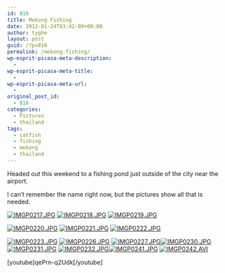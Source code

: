 ```yaml
---
id: 816
title: Mekong Fishing
date: 2012-01-24T03:42:09+00:00
author: tyghe
layout: post
guid: /?p=816
permalink: /mekong-fishing/
wp-esprit-picasa-meta-description:
  - 
wp-esprit-picasa-meta-title:
  - 
wp-esprit-picasa-meta-url:
  - 
original_post_id:
  - 816
categories:
  - Pictures
  - thailand
tags:
  - catfish
  - fishing
  - mekong
  - thailand
---
```

Headed out this weekend to a fishing pond just outside of the city near the airport.

I can&#8217;t remember the name right now, but the pictures show all that is needed.

<a title="" href="http://lh6.ggpht.com/-MCvQEjbfqfA/Tx57YhaR0UI/AAAAAAAAE6Y/BW7DVA1aWCQ/s800/IMGP0217.JPG" rel="lightbox[816]"><img src="http://lh6.ggpht.com/-MCvQEjbfqfA/Tx57YhaR0UI/AAAAAAAAE6Y/BW7DVA1aWCQ/s200/IMGP0217.JPG" alt="IMGP0217.JPG" /></a> <a title="" href="http://lh5.ggpht.com/--lC3ibPisd0/Tx57ZeVxSuI/AAAAAAAAE6c/c22bdicA0Eo/s800/IMGP0218.JPG" rel="lightbox[816]"><img src="http://lh5.ggpht.com/--lC3ibPisd0/Tx57ZeVxSuI/AAAAAAAAE6c/c22bdicA0Eo/s200/IMGP0218.JPG" alt="IMGP0218.JPG" /></a> <a title="" href="http://lh4.ggpht.com/-EjgW7oUpZHs/Tx57ZgFLQiI/AAAAAAAAE6k/c_spgLauG8Y/s800/IMGP0219.JPG" rel="lightbox[816]"><img src="http://lh4.ggpht.com/-EjgW7oUpZHs/Tx57ZgFLQiI/AAAAAAAAE6k/c_spgLauG8Y/s200/IMGP0219.JPG" alt="IMGP0219.JPG" /></a>

<a title="" href="http://lh5.ggpht.com/-Dom-5l3KNms/Tx57aros2dI/AAAAAAAAE6w/-mG8RbuB7Ns/s800/IMGP0220.JPG" rel="lightbox[816]"><img src="http://lh5.ggpht.com/-Dom-5l3KNms/Tx57aros2dI/AAAAAAAAE6w/-mG8RbuB7Ns/s200/IMGP0220.JPG" alt="IMGP0220.JPG" /></a> <a title="" href="http://lh4.ggpht.com/-QTDBFDHsxQ8/Tx57be7004I/AAAAAAAAE64/IKh6btgrHDQ/s800/IMGP0221.JPG" rel="lightbox[816]"><img src="http://lh4.ggpht.com/-QTDBFDHsxQ8/Tx57be7004I/AAAAAAAAE64/IKh6btgrHDQ/s200/IMGP0221.JPG" alt="IMGP0221.JPG" /></a> <a title="" href="http://lh5.ggpht.com/-1lkUf51nnZs/Tx57b-Pv5VI/AAAAAAAAE7A/fVnP8Yg5WQo/s800/IMGP0222.JPG" rel="lightbox[816]"><img src="http://lh5.ggpht.com/-1lkUf51nnZs/Tx57b-Pv5VI/AAAAAAAAE7A/fVnP8Yg5WQo/s200/IMGP0222.JPG" alt="IMGP0222.JPG" /></a>

<a title="" href="http://lh6.ggpht.com/-Qvr0bk12LhU/Tx57cYbi89I/AAAAAAAAE7I/fX2k3aylISI/s800/IMGP0223.JPG" rel="lightbox[816]"><img src="http://lh6.ggpht.com/-Qvr0bk12LhU/Tx57cYbi89I/AAAAAAAAE7I/fX2k3aylISI/s200/IMGP0223.JPG" alt="IMGP0223.JPG" /></a> <a title="" href="http://lh4.ggpht.com/--19GvJEqwtg/Tx57dYLw8HI/AAAAAAAAE7Y/u_lDPLA6vPU/s800/IMGP0226.JPG" rel="lightbox[816]"><img src="http://lh4.ggpht.com/--19GvJEqwtg/Tx57dYLw8HI/AAAAAAAAE7Y/u_lDPLA6vPU/s200/IMGP0226.JPG" alt="IMGP0226.JPG" /></a> <a title="" href="http://lh4.ggpht.com/-HjtWqZFPT6U/Tx57d5Nu3AI/AAAAAAAAE7g/SVsZE3n4kS0/s800/IMGP0227.JPG" rel="lightbox[816]"><img src="http://lh4.ggpht.com/-HjtWqZFPT6U/Tx57d5Nu3AI/AAAAAAAAE7g/SVsZE3n4kS0/s200/IMGP0227.JPG" alt="IMGP0227.JPG" /></a><a title="" href="http://lh6.ggpht.com/-HF_IglzMCjg/Tx57ec4aqkI/AAAAAAAAE7o/pBeMDPhDVXM/s800/IMGP0230.JPG" rel="lightbox[816]"><img src="http://lh6.ggpht.com/-HF_IglzMCjg/Tx57ec4aqkI/AAAAAAAAE7o/pBeMDPhDVXM/s200/IMGP0230.JPG" alt="IMGP0230.JPG" /></a> <a title="" href="http://lh4.ggpht.com/-kTH6-rSqaok/Tx57e6WKrAI/AAAAAAAAE7w/-J_xm_DCJj0/s800/IMGP0231.JPG" rel="lightbox[816]"><img src="http://lh4.ggpht.com/-kTH6-rSqaok/Tx57e6WKrAI/AAAAAAAAE7w/-J_xm_DCJj0/s200/IMGP0231.JPG" alt="IMGP0231.JPG" /></a> <a title="" href="http://lh4.ggpht.com/-WCxLTYF6VjI/Tx57fkt35TI/AAAAAAAAE74/xjVsChM3eew/s800/IMGP0232.JPG" rel="lightbox[816]"><img src="http://lh4.ggpht.com/-WCxLTYF6VjI/Tx57fkt35TI/AAAAAAAAE74/xjVsChM3eew/s200/IMGP0232.JPG" alt="IMGP0232.JPG" /></a><a title="" href="http://lh3.ggpht.com/-DSp5w0JTmuA/Tx57gEQY3uI/AAAAAAAAE78/7ucvNrEvxxY/s800/IMGP0241.JPG" rel="lightbox[816]"><img src="http://lh3.ggpht.com/-DSp5w0JTmuA/Tx57gEQY3uI/AAAAAAAAE78/7ucvNrEvxxY/s200/IMGP0241.JPG" alt="IMGP0241.JPG" /></a> <a title="" href="http://lh5.ggpht.com/-2SEDV8TzBNQ/Tx57j4Vr57I/AAAAAAAAE8E/9Qsyr0E5mQk/s800/IMGP0242.jpg" rel="lightbox[816]"><img src="http://lh5.ggpht.com/-2SEDV8TzBNQ/Tx57j4Vr57I/AAAAAAAAE8E/9Qsyr0E5mQk/s200/IMGP0242.jpg" alt="IMGP0242.AVI" /></a>

[youtube]qePrn-q2Udk[/youtube]
